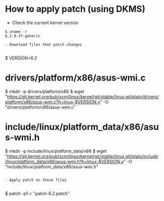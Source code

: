 # How to apply patch (using DKMS)
 
- Check the current kernel version
 
```
$ uname -r
6.2.0-37-generic
 
- Download files that patch changes
 
```
$ VERSION=6.2

# drivers/platform/x86/asus-wmi.c
$ mkdir -p drivers/platform/x86
$ wget "https://git.kernel.org/pub/scm/linux/kernel/git/stable/linux.git/plain/drivers/platform/x86/asus-wmi.c?h=linux-$VERSION.y" -O "drivers/platform/x86/asus-wmi.c"
# include/linux/platform_data/x86/asus-wmi.h
$ mkdir -p include/linux/platform_data/x86
$ wget "https://git.kernel.org/pub/scm/linux/kernel/git/stable/linux.git/plain/include/linux/platform_data/x86/asus-wmi.h?h=linux-$VERSION.y" -O "include/linux/platform_data/x86/asus-wmi.h"
```
 
- Apply patch on those files
 
```
$ patch -p1 < "patch-6.2.patch"
```
 
